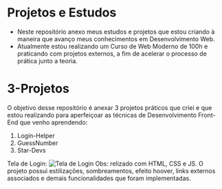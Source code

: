 # Projetos e Estudos
  - Neste repositório anexo meus estudos e projetos que estou criando à maneira que avanço meus conhecimentos em Desenvolvimento Web.
  - Atualmente estou realizando um Curso de Web Moderno de 100h e praticando com projetos externos, a fim de acelerar o processo de prática junto a teoria.

# 3-Projetos
O objetivo desse repositório é anexar 3 projetos práticos que criei e que estou realizando para aperfeiçoar as técnicas de Desenvolvimento Front-End que venho aprendendo: 
  1. Login-Helper
  2. GuessNumber
  3. Star-Devs

Tela de Login:
![Tela de Login](https://user-images.githubusercontent.com/93451006/159493807-758f12b3-6015-489c-b77c-2640e697e2f3.png)
Obs: relizado com HTML, CSS e JS. O projeto possui estilizações, sombreamentos, efeito hoover, links externos associados e demais funcionalidades que foram implementadas.
